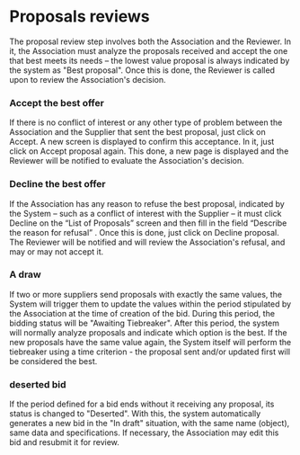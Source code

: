 # Proposals reviews

The proposal review step involves both the Association and the Reviewer. In it, the Association must analyze the proposals received and accept the one that best meets its needs – the lowest value proposal is always indicated by the system as "Best proposal". Once this is done, the Reviewer is called upon to review the Association's decision.

### Accept the best offer

If there is no conflict of interest or any other type of problem between the Association and the Supplier that sent the best proposal, just click on Accept. A new screen is displayed to confirm this acceptance. In it, just click on Accept proposal again. This done, a new page is displayed and the Reviewer will be notified to evaluate the Association's decision.

### Decline the best offer

If the Association has any reason to refuse the best proposal, indicated by the System – such as a conflict of interest with the Supplier – it must click Decline on the “List of Proposals” screen and then fill in the field “Describe the reason for refusal” . Once this is done, just click on Decline proposal. The Reviewer will be notified and will review the Association's refusal, and may or may not accept it.

### A draw

If two or more suppliers send proposals with exactly the same values, the System will trigger them to update the values within the period stipulated by the Association at the time of creation of the bid. During this period, the bidding status will be "Awaiting Tiebreaker". After this period, the system will normally analyze proposals and indicate which option is the best. If the new proposals have the same value again, the System itself will perform the tiebreaker using a time criterion - the proposal sent and/or updated first will be considered the best.

### deserted bid

If the period defined for a bid ends without it receiving any proposal, its status is changed to "Deserted". With this, the system automatically generates a new bid in the "In draft" situation, with the same name (object), same data and specifications. If necessary, the Association may edit this bid and resubmit it for review.
